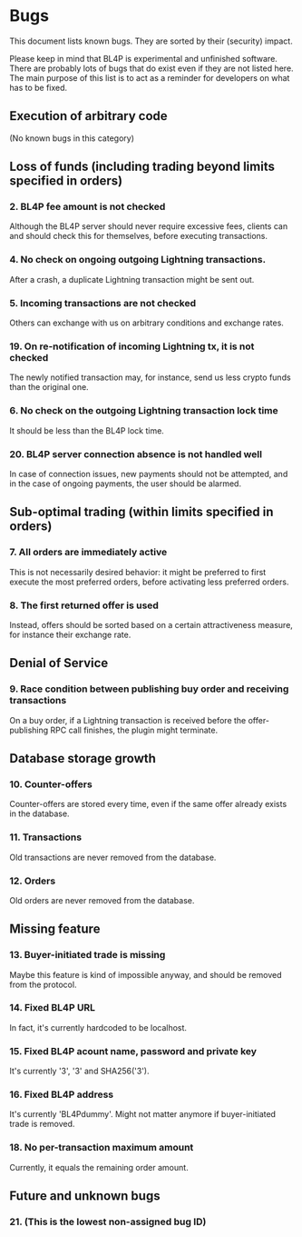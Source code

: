# Bugs
This document lists known bugs.
They are sorted by their (security) impact.

Please keep in mind that BL4P is experimental and unfinished software.
There are probably lots of bugs that do exist even if they are not listed here.
The main purpose of this list is to act as a reminder for developers on what
has to be fixed.


## Execution of arbitrary code

(No known bugs in this category)


## Loss of funds (including trading beyond limits specified in orders)

### 2. BL4P fee amount is not checked
Although the BL4P server should never require excessive fees,
clients can and should check this for themselves, before executing transactions.


### 4. No check on ongoing outgoing Lightning transactions.
After a crash, a duplicate Lightning transaction might be sent out.


### 5. Incoming transactions are not checked
Others can exchange with us on arbitrary conditions and exchange rates.


### 19. On re-notification of incoming Lightning tx, it is not checked
The newly notified transaction may, for instance, send us less crypto funds
than the original one.


### 6. No check on the outgoing Lightning transaction lock time
It should be less than the BL4P lock time.


### 20. BL4P server connection absence is not handled well
In case of connection issues, new payments should not be attempted,
and in the case of ongoing payments, the user should be alarmed.


## Sub-optimal trading (within limits specified in orders)

### 7. All orders are immediately active
This is not necessarily desired behavior: it might be preferred to first
execute the most preferred orders, before activating less preferred orders.

### 8. The first returned offer is used
Instead, offers should be sorted based on a certain attractiveness measure,
for instance their exchange rate.


## Denial of Service

### 9. Race condition between publishing buy order and receiving transactions
On a buy order, if a Lightning transaction is received before the
offer-publishing RPC call finishes, the plugin might terminate.


## Database storage growth

### 10. Counter-offers
Counter-offers are stored every time, even if the same offer already exists in
the database.

### 11. Transactions
Old transactions are never removed from the database.

### 12. Orders
Old orders are never removed from the database.


## Missing feature

### 13. Buyer-initiated trade is missing
Maybe this feature is kind of impossible anyway, and should be removed from the
protocol.


### 14. Fixed BL4P URL
In fact, it's currently hardcoded to be localhost.


### 15. Fixed BL4P acount name, password and private key
It's currently '3', '3' and SHA256('3').


### 16. Fixed BL4P address
It's currently 'BL4Pdummy'.
Might not matter anymore if buyer-initiated trade is removed.


### 18. No per-transaction maximum amount
Currently, it equals the remaining order amount.


## Future and unknown bugs

### 21. (This is the lowest non-assigned bug ID)

